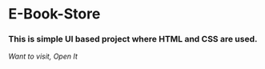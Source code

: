 # E-Book-Store
### This is simple UI based project where HTML and CSS are used.
*Want to visit, Open It*
